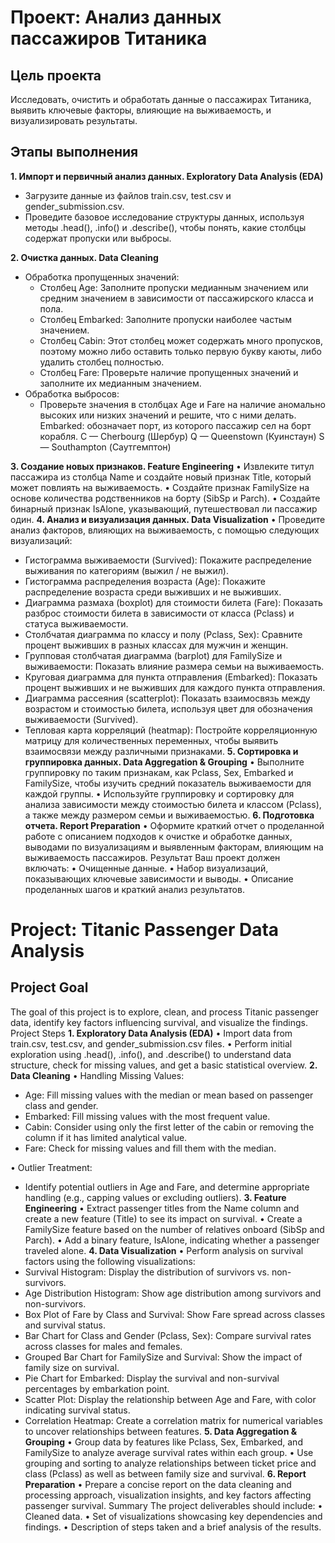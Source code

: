 # Проект: Анализ данных пассажиров Титаника
## Цель проекта
Исследовать, очистить и обработать данные о пассажирах Титаника, выявить ключевые факторы, влияющие на выживаемость, и визуализировать результаты.
## Этапы выполнения
<b>1. Импорт и первичный анализ данных. Exploratory Data Analysis (EDA)</b>
 - Загрузите данные из файлов train.csv, test.csv и gender_submission.csv.
 - Проведите базовое исследование структуры данных, используя методы .head(), .info() и .describe(), чтобы понять, какие столбцы содержат пропуски или выбросы.
 
<b>2. Очистка данных. Data Cleaning</b>
- Обработка пропущенных значений:
   - Столбец Age: Заполните пропуски медианным значением или средним значением в зависимости от пассажирского класса и пола.
   - Столбец Embarked: Заполните пропуски наиболее частым значением.
   - Столбец Cabin: Этот столбец может содержать много пропусков, поэтому можно либо оставить только первую букву каюты, либо удалить столбец полностью.
   - Столбец Fare: Проверьте наличие пропущенных значений и заполните их медианным значением.
 - Обработка выбросов:
   - Проверьте значения в столбцах Age и Fare на наличие аномально высоких или низких значений и решите, что с ними делать.
Embarked: обозначает порт, из которого пассажир сел на борт корабля.
C — Cherbourg (Шербур)
Q — Queenstown (Куинстаун)
S — Southampton (Саутгемптон)

<b>3. Создание новых признаков. Feature Engineering</b>
• Извлеките титул пассажира из столбца Name и создайте новый признак Title, который может повлиять на выживаемость.
 • Создайте признак FamilySize на основе количества родственников на борту (SibSp и Parch).
 • Создайте бинарный признак IsAlone, указывающий, путешествовал ли пассажир один.
<b>4. Анализ и визуализация данных. Data Visualization</b>
• Проведите анализ факторов, влияющих на выживаемость, с помощью следующих визуализаций:
   - Гистограмма выживаемости (Survived): Покажите распределение выживания по категориям (выжил / не выжил).
   - Гистограмма распределения возраста (Age): Покажите распределение возраста среди выживших и не выживших.
   - Диаграмма размаха (boxplot) для стоимости билета (Fare): Показать разброс стоимости билета в зависимости от класса (Pclass) и статуса выживаемости.
   - Столбчатая диаграмма по классу и полу (Pclass, Sex): Сравните процент выживших в разных классах для мужчин и женщин.
   - Групповая столбчатая диаграмма (barplot) для FamilySize и выживаемости: Показать влияние размера семьи на выживаемость.
   - Круговая диаграмма для пункта отправления (Embarked): Показать процент выживших и не выживших для каждого пункта отправления.
   - Диаграмма рассеяния (scatterplot): Показать взаимосвязь между возрастом и стоимостью билета, используя цвет для обозначения выживаемости (Survived).
   - Тепловая карта корреляций (heatmap): Постройте корреляционную матрицу для количественных переменных, чтобы выявить взаимосвязи между различными признаками.
<b>5. Сортировка и группировка данных. Data Aggregation & Grouping</b>
• Выполните группировку по таким признакам, как Pclass, Sex, Embarked и FamilySize, чтобы изучить средний показатель выживаемости для каждой группы.
 • Используйте группировку и сортировку для анализа зависимости между стоимостью билета и классом (Pclass), а также между размером семьи и выживаемостью.
<b>6. Подготовка отчета. Report Preparation</b>
• Оформите краткий отчет о проделанной работе с описанием подходов к очистке и обработке данных, выводами по визуализациям и выявленным факторам, влияющим на выживаемость пассажиров.
Результат
Ваш проект должен включать:
 • Очищенные данные.
 • Набор визуализаций, показывающих ключевые зависимости и выводы.
 • Описание проделанных шагов и краткий анализ результатов.
# Project: Titanic Passenger Data Analysis
## Project Goal
The goal of this project is to explore, clean, and process Titanic passenger data, identify key factors influencing survival, and visualize the findings.
Project Steps
<b>1. Exploratory Data Analysis (EDA)</b>
• Import data from train.csv, test.csv, and gender_submission.csv files.
 • Perform initial exploration using .head(), .info(), and .describe() to understand data structure, check for missing values, and get a basic statistical overview.
<b>2. Data Cleaning</b>
• Handling Missing Values:
   - Age: Fill missing values with the median or mean based on passenger class and gender.
   - Embarked: Fill missing values with the most frequent value.
   - Cabin: Consider using only the first letter of the cabin or removing the column if it has limited analytical value.
   - Fare: Check for missing values and fill them with the median.

 • Outlier Treatment:
   - Identify potential outliers in Age and Fare, and determine appropriate handling (e.g., capping values or excluding outliers).
<b>3. Feature Engineering</b>
• Extract passenger titles from the Name column and create a new feature (Title) to see its impact on survival.
 • Create a FamilySize feature based on the number of relatives onboard (SibSp and Parch).
 • Add a binary feature, IsAlone, indicating whether a passenger traveled alone.
<b>4. Data Visualization</b>
• Perform analysis on survival factors using the following visualizations:
   - Survival Histogram: Display the distribution of survivors vs. non-survivors.
   - Age Distribution Histogram: Show age distribution among survivors and non-survivors.
   - Box Plot of Fare by Class and Survival: Show Fare spread across classes and survival status.
   - Bar Chart for Class and Gender (Pclass, Sex): Compare survival rates across classes for males and females.
   - Grouped Bar Chart for FamilySize and Survival: Show the impact of family size on survival.
   - Pie Chart for Embarked: Display the survival and non-survival percentages by embarkation point.
   - Scatter Plot: Display the relationship between Age and Fare, with color indicating survival status.
   - Correlation Heatmap: Create a correlation matrix for numerical variables to uncover relationships between features.
<b>5. Data Aggregation & Grouping</B>
• Group data by features like Pclass, Sex, Embarked, and FamilySize to analyze average survival rates within each group.
 • Use grouping and sorting to analyze relationships between ticket price and class (Pclass) as well as between family size and survival.
<b>6. Report Preparation</b>
• Prepare a concise report on the data cleaning and processing approach, visualization insights, and key factors affecting passenger survival.
Summary
The project deliverables should include:
 • Cleaned data.
 • Set of visualizations showcasing key dependencies and findings.
 • Description of steps taken and a brief analysis of the results.


